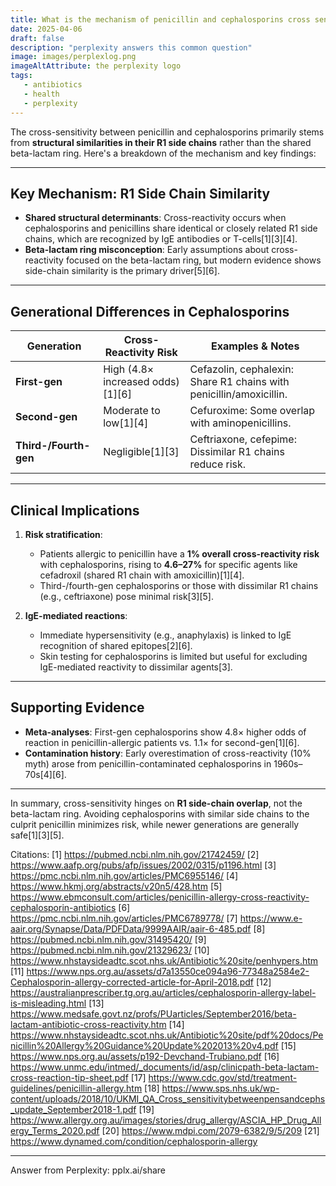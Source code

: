 ```yaml
---
title: What is the mechanism of penicillin and cephalosporins cross sensitivity?
date: 2025-04-06
draft: false
description: "perplexity answers this common question"
image: images/perplexlog.png
imageAltAttribute: the perplexity logo
tags:
   - antibiotics
   - health
   - perplexity
---
```

The cross-sensitivity between penicillin and cephalosporins primarily stems from **structural similarities in their R1 side chains** rather than the shared beta-lactam ring. Here's a breakdown of the mechanism and key findings:

---

## **Key Mechanism: R1 Side Chain Similarity**
- **Shared structural determinants**: Cross-reactivity occurs when cephalosporins and penicillins share identical or closely related R1 side chains, which are recognized by IgE antibodies or T-cells[1][3][4].  
- **Beta-lactam ring misconception**: Early assumptions about cross-reactivity focused on the beta-lactam ring, but modern evidence shows side-chain similarity is the primary driver[5][6].

---

## **Generational Differences in Cephalosporins**
| Generation | Cross-Reactivity Risk | Examples & Notes |
|------------|-----------------------|------------------|
| **First-gen** | High (4.8× increased odds)[1][6] | Cefazolin, cephalexin: Share R1 chains with penicillin/amoxicillin. |
| **Second-gen** | Moderate to low[1][4] | Cefuroxime: Some overlap with aminopenicillins. |
| **Third-/Fourth-gen** | Negligible[1][3] | Ceftriaxone, cefepime: Dissimilar R1 chains reduce risk. |

---

## **Clinical Implications**
1. **Risk stratification**:  
   - Patients allergic to penicillin have a **1% overall cross-reactivity risk** with cephalosporins, rising to **4.6–27%** for specific agents like cefadroxil (shared R1 chain with amoxicillin)[1][4].  
   - Third-/fourth-gen cephalosporins or those with dissimilar R1 chains (e.g., ceftriaxone) pose minimal risk[3][5].

2. **IgE-mediated reactions**:  
   - Immediate hypersensitivity (e.g., anaphylaxis) is linked to IgE recognition of shared epitopes[2][6].  
   - Skin testing for cephalosporins is limited but useful for excluding IgE-mediated reactivity to dissimilar agents[3].

---

## **Supporting Evidence**
- **Meta-analyses**: First-gen cephalosporins show 4.8× higher odds of reaction in penicillin-allergic patients vs. 1.1× for second-gen[1][6].  
- **Contamination history**: Early overestimation of cross-reactivity (10% myth) arose from penicillin-contaminated cephalosporins in 1960s–70s[4][6].  

---

In summary, cross-sensitivity hinges on **R1 side-chain overlap**, not the beta-lactam ring. Avoiding cephalosporins with similar side chains to the culprit penicillin minimizes risk, while newer generations are generally safe[1][3][5].

Citations:
[1] https://pubmed.ncbi.nlm.nih.gov/21742459/
[2] https://www.aafp.org/pubs/afp/issues/2002/0315/p1196.html
[3] https://pmc.ncbi.nlm.nih.gov/articles/PMC6955146/
[4] https://www.hkmj.org/abstracts/v20n5/428.htm
[5] https://www.ebmconsult.com/articles/penicillin-allergy-cross-reactivity-cephalosporin-antibiotics
[6] https://pmc.ncbi.nlm.nih.gov/articles/PMC6789778/
[7] https://www.e-aair.org/Synapse/Data/PDFData/9999AAIR/aair-6-485.pdf
[8] https://pubmed.ncbi.nlm.nih.gov/31495420/
[9] https://pubmed.ncbi.nlm.nih.gov/21329623/
[10] https://www.nhstaysideadtc.scot.nhs.uk/Antibiotic%20site/penhypers.htm
[11] https://www.nps.org.au/assets/d7a13550ce094a96-77348a2584e2-Cephalosporin-allergy-corrected-article-for-April-2018.pdf
[12] https://australianprescriber.tg.org.au/articles/cephalosporin-allergy-label-is-misleading.html
[13] https://www.medsafe.govt.nz/profs/PUarticles/September2016/beta-lactam-antibiotic-cross-reactivity.htm
[14] https://www.nhstaysideadtc.scot.nhs.uk/Antibiotic%20site/pdf%20docs/Penicillin%20Allergy%20Guidance%20Update%202013%20v4.pdf
[15] https://www.nps.org.au/assets/p192-Devchand-Trubiano.pdf
[16] https://www.unmc.edu/intmed/_documents/id/asp/clinicpath-beta-lactam-cross-reaction-tip-sheet.pdf
[17] https://www.cdc.gov/std/treatment-guidelines/penicillin-allergy.htm
[18] https://www.sps.nhs.uk/wp-content/uploads/2018/10/UKMI_QA_Cross_sensitivitybetweenpensandcephs_update_September2018-1.pdf
[19] https://www.allergy.org.au/images/stories/drug_allergy/ASCIA_HP_Drug_Allergy_Terms_2020.pdf
[20] https://www.mdpi.com/2079-6382/9/5/209
[21] https://www.dynamed.com/condition/cephalosporin-allergy

---
Answer from Perplexity: pplx.ai/share
